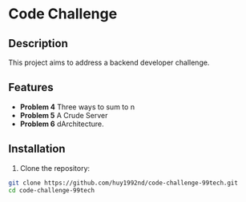 # Code Challenge

## Description
This project aims to address a backend developer challenge.
## Features
- **Problem 4** Three ways to sum to n
- **Problem 5** A Crude Server
- **Problem 6** dArchitecture.

## Installation

1.  Clone the repository:
   ```bash
   git clone https://github.com/huy1992nd/code-challenge-99tech.git
   cd code-challenge-99tech





